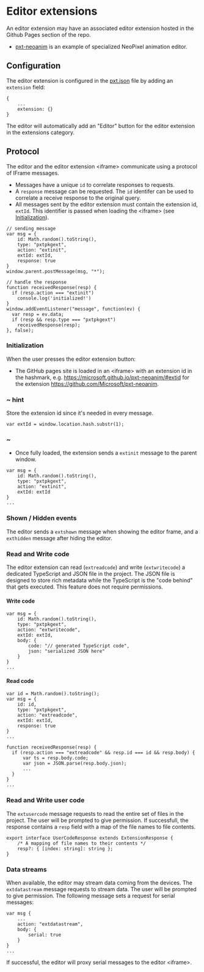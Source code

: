 # Editor extensions

An editor extension may have an associated editor extension hosted in the Github Pages section of the repo.

* [pxt-neoanim](https://github.com/Microsoft/pxt-neoanim) is an example of specialized NeoPixel animation editor.

## Configuration

The editor extension is configured in the [pxt.json](/extensions/pxt-json) file by adding an ``extension`` field:

```typescript-ignore
{
    ...
    extension: {}
}
```

The editor will automatically add an "Editor" button for the editor extension in the extensions category. 

## Protocol

The editor and the editor extension &lt;iframe&gt; communicate using a protocol of IFrame messages. 

* Messages have a unique ``id`` to correlate responses to requests.
* A ``response`` message can be requested. The ``id`` identifer can be used to correlate a receive response to the original query.
* All messages sent by the editor extension must contain the extension id, ``extId``. This identifier is passed when loading the &lt;iframe&gt; (see [Initialization](#initialization)).

```typescript-ignore
// sending message
var msg = {
    id: Math.random().toString(),
    type: "pxtpkgext",
    action: "extinit",
    extId: extId,
    response: true
}
window.parent.postMessage(msg, "*");

// handle the response
function receivedResponse(resp) {
  if (resp.action === "extinit")
    console.log('initialized!')
}
window.addEventListener("message", function(ev) {
  var resp = ev.data;
  if (resp && resp.type === "pxtpkgext")
    receivedResponse(resp);
}, false);
```

### Initialization

When the user presses the editor extension button:

* The GitHub pages site is loaded in an &lt;iframe&gt; with an extension id in the hashmark, e.g. https://microsoft.github.io/pxt-neoanim/#extid for the extension https://github.com/Microsoft/pxt-neoanim.

### ~ hint

Store the extension id since it's needed in every message.

```typescript-ignore
var extId = window.location.hash.substr(1);
```

### ~

* Once fully loaded, the extension sends a ``extinit`` message to the parent window.

```typescript-ignore
var msg = {
    id: Math.random().toString(),
    type: "pxtpkgext",
    action: "extinit",
    extId: extId
}
...
```

### Shown / Hidden events

The editor sends a ``extshown`` message when showing the editor frame, and a ``exthidden`` message after hiding the editor.

### Read and Write code

The editor extension can read (``extreadcode``) and write (``extwritecode``) a dedicated TypeScript and JSON file in the project. The JSON file is designed to store rich metadata while the TypeScript is the "code behind" that gets executed. This feature does not require permissions.

#### Write code

```typescript-ignore
var msg = {
    id: Math.random().toString(),
    type: "pxtpkgext",
    action: "extwritecode",
    extId: extId,
    body: {
        code: "// generated TypeScript code",
        json: "serialized JSON here"
    }
}
...
```

#### Read code

```typescript-ignore
var id = Math.random().toString();
var msg = {
    id: id,
    type: "pxtpkgext",
    action: "extreadcode",
    extId: extId,
    response: true
}
...

function receivedResponse(resp) {
  if (resp.action === "extreadcode" && resp.id === id && resp.body) {
      var ts = resp.body.code;
      var json = JSON.parse(resp.body.json);
      ...
  }
}
...
```

### Read and Write user code

The ``extusercode`` message requests to read the entire set of files in the project. The user will be prompted to give permission. If successfull, the response contains a ``resp`` field with a map of the file names to file contents.

```typescript-ignore
export interface UserCodeResponse extends ExtensionResponse {
    /* A mapping of file names to their contents */
    resp?: { [index: string]: string };
}
```

### Data streams

When available, the editor may stream data coming from the devices. The ``extdatastream`` message requests to stream data. The user will be prompted to give permission. The following message sets a request for serial messages:

```typescript-ignore
var msg {
    ...
    action: "extdatastream",
    body: {
        serial: true
    }
}
...
```

If successful, the editor will proxy serial messages to the editor &lt;iframe&gt;.